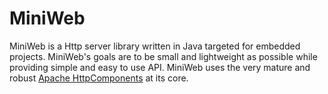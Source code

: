 MiniWeb
==========

MiniWeb is a Http server library written in Java targeted for embedded projects. MiniWeb's goals are to be small
and lightweight as possible while providing simple and easy to use API. MiniWeb uses the very mature and robust
[Apache HttpComponents](http://hc.apache.org) at its core. 
